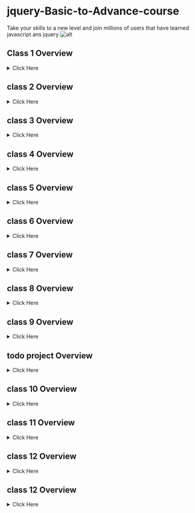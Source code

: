 # jquery-Basic-to-Advance-course
Take your skills to a new level and join millions of users that have learned  javascript ans jquery 
![alt](https://www.tutorialrepublic.com/lib/images/jquery-illustration.png)
## Class 1 Overview
<details>
<summary>Click Here </summary>
1. Mouse Events
- click()
- dblclick()
- mouseenter()
- mouseleave()
</details>

## class 2 Overview
<details>
<summary>Click Here</summary>

##### Get methods 
</details>

## class 3 Overview
<details>
<summary>Click Here</summary>

##### class methods

###### text()
###### html()
###### attr()
###### val()
</details>

## class 4 Overview
<details>
<summary>Click Here</summary>

##### set  methods 

###### 1 Add class()
###### 2 Remove()
###### 3 Toggle class()
###### 4 val()
</details>

## class 5 Overview
<details>
<summary>Click Here</summary>

##### After before empty remove 

###### 1 After
###### 2 before
###### 3 empty()
###### 4 remove()
</details>

## class 6 Overview
<details>
<summary>Click Here</summary>

##### After before empty remove 

###### 1 appendTo
###### 2 prependTo
###### 3 hide
###### 4 show
</details>

## class 7 Overview
<details>
<summary>Click Here</summary>

##### fadein fedeout fadeToggle fadeTo 

</details>

## class 8 Overview
<details>
<summary>Click Here</summary>

##### slideUp slideDown slideToggle 
</details>

## class 9 Overview
<details>
<summary>Click Here</summary>

##### animate() 
</details>

##  todo project Overview
<details>
<summary>Click Here</summary>

### How to work Todo listh 
</details>

## class 10 Overview
<details>
<summary>Click Here</summary>

##### methode chining
</details>

## class 11 Overview
<details>
<summary>Click Here</summary>

##### Ancestors Methods
###### parent()
###### parents()
###### parentsUntil()
###### closest()
###### offsetParent() use css propert position  and work offsetParent
</details>

## class 12 Overview
<details>
<summary>Click Here</summary>

##### Descendants methods
###### children()
###### find()
</details>

## class 12 Overview
<details>
<summary>Click Here</summary>

##### Descendants methods
###### children()
###### find()
</details>

